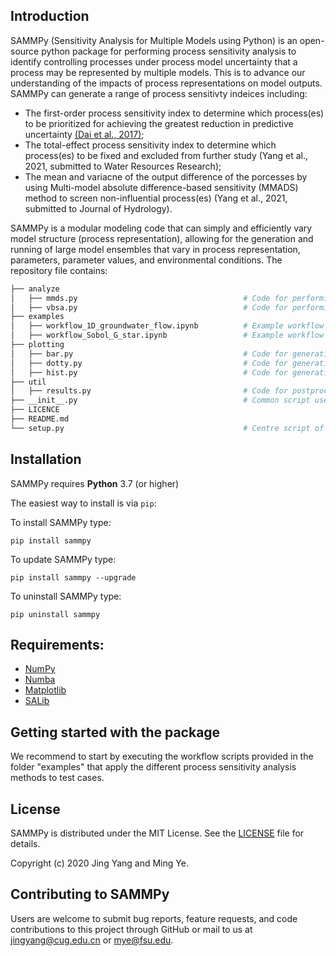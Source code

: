 
## Introduction

SAMMPy (Sensitivity Analysis for Multiple Models using Python) is an open-source python package for performing process sensitivity analysis to identify controlling processes under process model uncertainty that a process may be represented by multiple models. This is to advance our understanding of the impacts of process representations on model outputs. SAMMPy can generate a range of process sensitivty indeices including:

* The first-order process sensitivity index to determine which process(es) to be prioritized for achieving the greatest reduction in predictive uncertainty [(Dai et al., 2017)](https://agupubs.onlinelibrary.wiley.com/doi/full/10.1002/2016WR019715);
* The total-effect process sensitivity index to determine which process(es) to be fixed and excluded from further study (Yang et al., 2021, submitted to Water Resources Research);
* The mean and variacne of the output difference of the porcesses by using Multi-model absolute difference-based sensitivity (MMADS) method to screen non-influential process(es) (Yang et al., 2021, submitted to Journal of Hydrology).

SAMMPy is a modular modeling code that can simply and efficiently vary model structure (process representation), allowing for the generation and running of large model ensembles that vary in process representation, parameters, parameter values, and environmental conditions. The repository file contains:

```bash
├── analyze                                         
│   ├── mmds.py                                     # Code for performing mutil-model difference-based process sensitivity analysis
│   ├── vbsa.py                                     # Code for performing variance-based process sensitivity analysis
├── examples         
│   ├── workflow_1D_groundwater_flow.ipynb          # Example workflow of 1D groundwater flow model
│   ├── workflow_Sobol_G_star.ipynb                 # Example workflow of Sobol-G* function
├── plotting
│   ├── bar.py                                      # Code for generating bar plots for first-order and total effect process sensitivity indices    
│   ├── dotty.py                                    # Code for generating scatter plots for mean vs. variance of the output difference  
│   ├── hist.py                                     # Code for generating histograms for sampled parameter values 
├── util
│   ├── results.py                                  # Code for postprocessing the sensitivity results into a dictionary
├── __init__.py                                     # Common script used in the regular package, in which a model class is defined
├── LICENCE     
├── README.md         
└── setup.py                                        # Centre script of and installing this package
```

## Installation

SAMMPy requires **Python** 3.7 (or higher)

The easiest way to install is via `pip`:

To install SAMMPy type:

    pip install sammpy

To update SAMMPy type:

    pip install sammpy --upgrade

To uninstall SAMMPy type:

    pip uninstall sammpy
    
## Requirements:

- [NumPy](https://www.numpy.org)
- [Numba](http://numba.pydata.org)
- [Matplotlib](https://www.scipy.org/scipylib)
- [SALib](https://salib.readthedocs.io/en/latest/)
    
## Getting started with the package

We recommend to start by executing the workflow scripts provided in the folder "examples" that apply the different process sensitivity analysis methods to test cases. 

## License

SAMMPy is distributed under the MIT License. See the [LICENSE](https://github.com/jyangfsu/SAMMPy/LICENSE) file for details.

Copyright (c) 2020 Jing Yang and Ming Ye.

## Contributing to SAMMPy

Users are welcome to submit bug reports, feature requests, and code contributions to this project through GitHub or mail to us at jingyang@cug.edu.cn or mye@fsu.edu.
